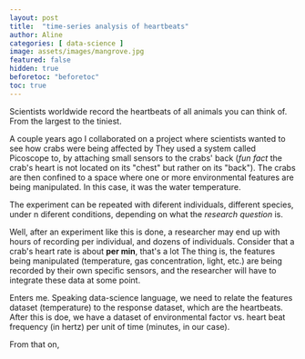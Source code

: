 ```yaml
---
layout: post
title:  "time-series analysis of heartbeats"
author: Aline
categories: [ data-science ]
image: assets/images/mangrove.jpg
featured: false
hidden: true
beforetoc: "beforetoc"
toc: true
---
```



Scientists worldwide record the heartbeats of all animals you can think of. From the largest to the tiniest.

A couple years ago I collaborated on a project where scientists wanted to see how crabs were being affected by
They used a system called Picoscope to, by attaching small sensors to the crabs' back (_fun fact_ the crab's heart is not located on its "chest" but rather on its "back"). The crabs are then confined to a space where one or more environmental features are being manipulated. In this case, it was the water temperature.

The experiment can be repeated with diferent individuals, different species, under n diferent conditions, depending on what the *research question* is.

Well, after an experiment like this is done, a researcher may end up with hours of recording per individual, and dozens of individuals. Consider that a crab's heart rate is about **per min**, that's a lot
The thing is, the features being manipulated (temperature, gas concentration, light, etc.) are being recorded by their own specific sensors, and the researcher will have to integrate these data at some point.

Enters me. Speaking data-science language, we need to relate the features dataset (temperature) to the response dataset, which are the heartbeats.
After this is doe, we have a dataset of environmental factor vs. heart beat frequency (in hertz) per unit of time (minutes, in our case).

From that on,    
